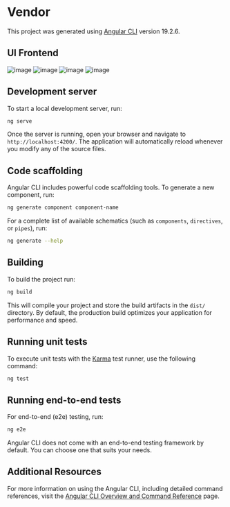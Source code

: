 # Vendor

This project was generated using [Angular CLI](https://github.com/angular/angular-cli) version 19.2.6.

## UI Frontend
![image](https://github.com/user-attachments/assets/936d0a2b-8f03-430e-9230-1f1ef7f52eac)
![image](https://github.com/user-attachments/assets/7d3f9556-8b41-408c-9b7d-f30b8cb1a9ba)
![image](https://github.com/user-attachments/assets/1a399183-c631-49be-baa6-3889fcabb7d0)
![image](https://github.com/user-attachments/assets/db24a607-3647-47a9-8c2b-b1fb422dcb09)

## Development server

To start a local development server, run:

```bash
ng serve
```

Once the server is running, open your browser and navigate to `http://localhost:4200/`. The application will automatically reload whenever you modify any of the source files.

## Code scaffolding

Angular CLI includes powerful code scaffolding tools. To generate a new component, run:

```bash
ng generate component component-name
```

For a complete list of available schematics (such as `components`, `directives`, or `pipes`), run:

```bash
ng generate --help
```

## Building

To build the project run:

```bash
ng build
```

This will compile your project and store the build artifacts in the `dist/` directory. By default, the production build optimizes your application for performance and speed.

## Running unit tests

To execute unit tests with the [Karma](https://karma-runner.github.io) test runner, use the following command:

```bash
ng test
```

## Running end-to-end tests

For end-to-end (e2e) testing, run:

```bash
ng e2e
```

Angular CLI does not come with an end-to-end testing framework by default. You can choose one that suits your needs.

## Additional Resources

For more information on using the Angular CLI, including detailed command references, visit the [Angular CLI Overview and Command Reference](https://angular.dev/tools/cli) page.
